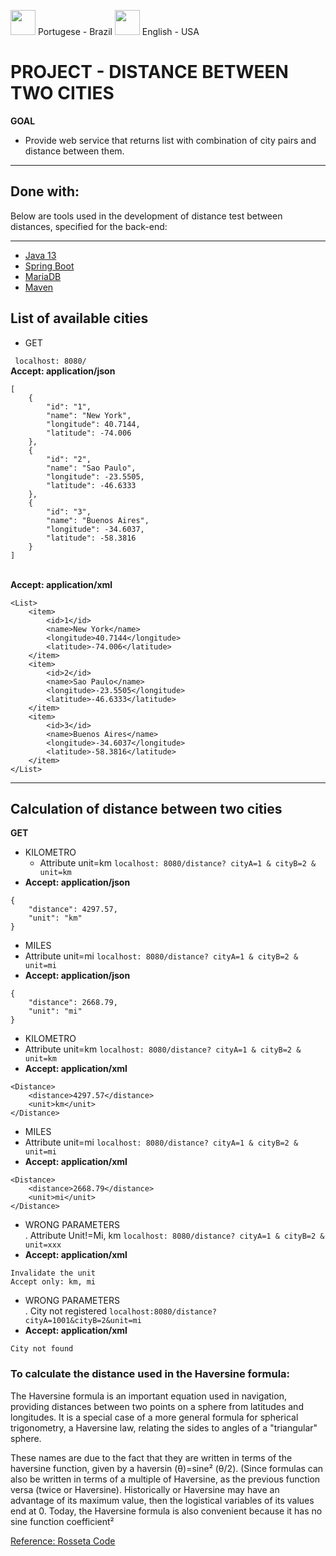 [<img src="https://cdn.icon-icons.com/icons2/107/PNG/512/brazil_18295.png" width=40>](https://github.com/phelliperodrigues/testMaxiPago/blob/master/LEIAME.md) Portugese - Brazil
[<img src="https://download.seaicons.com/download/i86350/custom-icon-design/round-world-flags/custom-icon-design-round-world-flags-usa.ico" width=40>](https://github.com/phelliperodrigues/testMaxiPago/blob/master/README.md) English - USA



# PROJECT - DISTANCE BETWEEN TWO CITIES
**GOAL**
* Provide web service that returns list with combination of city pairs and distance between them.

---

## Done with:
<p>
Below are tools used in the development of distance test between distances, specified for the back-end:

---
- [Java 13](http://oracle.com/technetwork/java/13-relnote-issues-5460548.html)
- [Spring Boot](https://spring.io/projects/spring-boot)
- [MariaDB](https://mariadb.org/)
- [Maven](https://maven.apache.org/)

## List of available cities
* GET

``` localhost: 8080/```
<br/>**Accept: application/json**
```
[
    {
        "id": "1",
        "name": "New York",
        "longitude": 40.7144,
        "latitude": -74.006
    },
    {
        "id": "2",
        "name": "Sao Paulo",
        "longitude": -23.5505,
        "latitude": -46.6333
    },
    {
        "id": "3",
        "name": "Buenos Aires",
        "longitude": -34.6037,
        "latitude": -58.3816
    }
]
```


<br/>**Accept: application/xml**
```
<List>
    <item>
        <id>1</id>
        <name>New York</name>
        <longitude>40.7144</longitude>
        <latitude>-74.006</latitude>
    </item>
    <item>
        <id>2</id>
        <name>Sao Paulo</name>
        <longitude>-23.5505</longitude>
        <latitude>-46.6333</latitude>
    </item>
    <item>
        <id>3</id>
        <name>Buenos Aires</name>
        <longitude>-34.6037</longitude>
        <latitude>-58.3816</latitude>
    </item>
</List>
```

---
## Calculation of distance between two cities
**GET**

- KILOMETRO <br/>
  - Attribute unit=km
```localhost: 8080/distance? cityA=1 & cityB=2 & unit=km```
- **Accept: application/json**
```
{
    "distance": 4297.57,
    "unit": "km"
}
```

- MILES <br/>
- Attribute unit=mi
```localhost: 8080/distance? cityA=1 & cityB=2 & unit=mi```
- **Accept: application/json**
```
{
    "distance": 2668.79,
    "unit": "mi"
}
```
- KILOMETRO <br/>
- Attribute unit=km
```localhost: 8080/distance? cityA=1 & cityB=2 & unit=km```
- **Accept: application/xml**
```
<Distance>
    <distance>4297.57</distance>
    <unit>km</unit>
</Distance>
```

- MILES <br/>
- Attribute unit=mi
```localhost: 8080/distance? cityA=1 & cityB=2 & unit=mi```
- **Accept: application/xml**
```
<Distance>
    <distance>2668.79</distance>
    <unit>mi</unit>
</Distance>
```

- WRONG PARAMETERS <br/>
. Attribute Unit!=Mi, km
```localhost: 8080/distance? cityA=1 & cityB=2 & unit=xxx```
- **Accept: application/xml**
```
Invalidate the unit
Accept only: km, mi
```

- WRONG PARAMETERS <br/>
. City not registered
```localhost:8080/distance?cityA=1001&cityB=2&unit=mi```
- **Accept: application/xml**
```
City not found
```
### To calculate the distance used in the Haversine formula:

The Haversine formula is an important equation used in navigation, providing distances between two points on a sphere from latitudes and longitudes. It is a special case of a more general formula for spherical trigonometry, a Haversine law, relating the sides to angles of a "triangular" sphere.

These names are due to the fact that they are written in terms of the haversine function, given by a haversin (θ)=sine² (θ/2). (Since formulas can also be written in terms of a multiple of Haversine, as the previous function versa (twice or Haversine). Historically or Haversine may have an advantage of its maximum value, then the logistical variables of its values ​​end at 0. Today, the Haversine formula is also convenient because it has no sine function coefficient²


[Reference: Rosseta Code](https://rosettacode.org/wiki/Haversine_formula#Java)